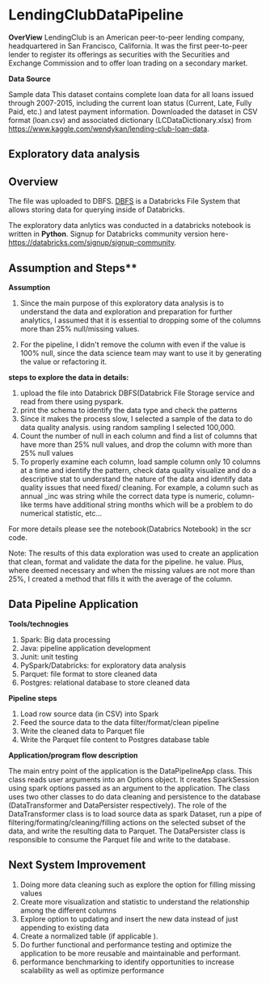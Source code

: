 # LendingClubDataPipeline

**OverView**
LendingClub is an American peer-to-peer lending company, headquartered in San Francisco, California. It was the first peer-to-peer lender to register its offerings as securities with the Securities and Exchange Commission and to offer loan trading on a secondary market. 

**Data Source**

Sample data This dataset contains complete loan data for all loans issued through 2007-2015, including the current loan status (Current, Late, Fully Paid, etc.) and latest payment information.
 Downloaded the dataset in CSV format (loan.csv) and associated dictionary (LCDataDictionary.xlsx) from
https://www.kaggle.com/wendykan/lending-club-loan-data.

## Exploratory data analysis

## Overview
The file was uploaded to DBFS. [DBFS](https://docs.databricks.com/user-guide/dbfs-databricks-file-system.html) is a Databricks File System that allows storing data for querying inside of Databricks.

The exploratory data anlytics was conducted in a databricks notebook is written in **Python**. Signup for Databricks community version here-https://databricks.com/signup/signup-community.

## Assumption and Steps**
**Assumption**
1. Since the main purpose of this exploratory data analysis is to understand the data and exploration and preparation for further analytics, I assumed that it is essential to dropping some of the columns more than 25% null/missing values.

2. For the pipeline, I didn't remove the column with even if the value is 100% null,  since the data science team may want to use it by   generating the value or refactoring it. 

**steps to explore the data in details:**
1. upload the file into Databrick DBFS(Databrick File Storage service and read from there using pyspark.
2. print the schema to identify the data type and check the patterns
3. Since it makes the process slow, I selected a sample of the data to do data quality analysis. using random sampling I selected 100,000. 
4. Count the number of null in each column and find a list of columns that have more than 25% null values, and drop the column with more than 25% null values
5. To properly examine each column, load sample column only 10 columns at a time and identify the pattern, check data quality visualize and do a descriptive stat to understand the nature of the data and identify data quality issues that need fixed/ cleaning.   For example, a column such as annual _inc was string while the correct data type is numeric, column-like terms have additional string months which will be a problem to do numerical statistic, etc... 

For more details please see the notebook(Databrics Notebook) in the scr code.

Note: The results of this data exploration was used to create an application that clean, format and validate the data for the pipeline. he value. Plus, where deemed necessary and when the missing values are not more than 25%, I created a method that fills it with the average of the column.

## Data Pipeline Application
**Tools/technogies** 

1. Spark: Big data processing 
2. Java: pipeline application development
3. Junit: unit testing 
4. PySpark/Databricks: for exploratory data analysis
5. Parquet: file format to store cleaned data
6. Postgres: relational database to store cleaned data

**Pipeline steps**

1. Load row source data (in CSV) into Spark
2. Feed the source data to the data filter/format/clean pipeline
3. Write the cleaned data to Parquet file
4. Write the Parquet file content to Postgres database table

**Application/program flow description**

The main entry point of the application is the DataPipelineApp class. This class reads user arguments into an Options object. It creates SparkSession using spark options passed as an argument to the application. The class uses two other classes to do data cleaning and persistence to the database (DataTransformer and DataPersister respectively). The role of the DataTransformer class is to load source data as spark Dataset, run a pipe of filtering/formating/cleaning/filling actions on the selected subset of the data, and write the resulting data to Parquet. The DataPersister class is responsible to consume the Parquet file and write to the database.

## Next System Improvement
1. Doing more data cleaning such as explore the option for filling missing values 
2. Create more visualization and statistic to understand the relationship among the different columns
3. Explore option to updating and insert the new data instead of just appending to existing data
4. Create a normalized table (if applicable ).
5. Do further functional and performance testing and optimize the application to be more reusable and maintainable and performant.
5. performance benchmarking to identify opportunities to increase scalability as well as optimize performance 
 
